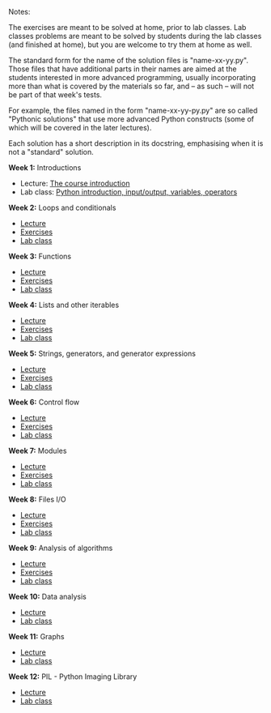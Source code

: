 Notes:

The exercises are meant to be solved at home, prior to lab classes. Lab classes problems are meant to be solved by students during the lab classes (and finished at home), but you are welcome to try them at home as well.

The standard form for the name of the solution files is "name-xx-yy.py". Those files that have additional parts in their names are aimed at the students interested in more advanced programming, usually incorporating more than what is covered by the materials so far, and – as such – will not be part of that week's tests.

For example, the files named in the form "name-xx-yy-py.py" are so called "Pythonic solutions" that use more advanced Python constructs (some of which will be covered in the later lectures).

Each solution has a short description in its docstring, emphasising when it is not a "standard" solution.

**Week 1:** Introductions

  *  Lecture: [The course introduction](01a-intro/01a-intro.pdf)
  *  Lab class: [Python introduction, input/output, variables, operators](01c-python_intro.ipynb)

**Week 2:** Loops and conditionals

  * [Lecture](02a-loops_conditionals.ipynb)
  * [Exercises](02b-exercises.ipynb)
  * [Lab class](02c-loops_conditionals.ipynb)

**Week 3:** Functions

  * [Lecture](03a-functions.ipynb)
  * [Exercises](03b-exercises.ipynb)
  * [Lab class](03c-functions.ipynb)

**Week 4:** Lists and other iterables

  * [Lecture](04a-lists.ipynb)
  * [Exercises](04b-exercises.ipynb)
  * [Lab class](04c-lists.ipynb)

**Week 5:** Strings, generators, and generator expressions

  * [Lecture](05a-strings.ipynb)
  * [Exercises](05b-exercises.ipynb)
  * [Lab class](05c-strings.ipynb)

**Week 6:** Control flow

  * [Lecture](06a-control_flow.ipynb)
  * [Exercises](06b-exercises.ipynb)
  * [Lab class](06c-control_flow.ipynb)

**Week 7:** Modules

  * [Lecture](07a-modules.ipynb)
  * [Exercises](07b-exercises.ipynb)
  * [Lab class](07c-modules.ipynb)

**Week 8:** Files I/O

  * [Lecture](08a-file_io.ipynb)
  * [Exercises](08b-exercises.ipynb)
  * [Lab class](08c-file_io.ipynb)

**Week 9:** Analysis of algorithms

  * [Lecture](09a-analysis_of_algorithms.ipynb)
  * [Exercises](09b-exercises.ipynb)
  * [Lab class](09c-analysis_of_algorithms.ipynb)

**Week 10:** Data analysis

  * [Lecture](10a-data_analysis.ipynb)
  * [Lab class](10c-data_analysis.ipynb)

**Week 11:** Graphs

  * [Lecture](11a-graphs.ipynb)
  * [Lab class](11c-graphs.ipynb)

**Week 12:** PIL - Python Imaging Library

  * [Lecture](12a-pil.ipynb)
  * [Lab class](12c-pil.ipynb)
